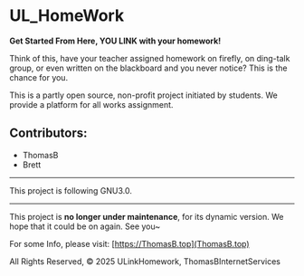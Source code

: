 # UL_HomeWork
**Get Started From Here, YOU LINK with your homework!**

Think of this, have your teacher assigned homework on firefly, on ding-talk group, or even written on the blackboard and you never notice? This is the chance for you.

This is a partly open source, non-profit project initiated by students. We provide a platform for all works assignment.

## Contributors:
- ThomasB
- Brett

---

This project is following GNU3.0.

---

This project is **no longer under maintenance**, for its dynamic version. We hope that it could be on again. See you~

For some Info, please visit: [https://ThomasB.top](ThomasB.top)

All Rights Reserved, © 2025 ULinkHomework, ThomasBInternetServices
